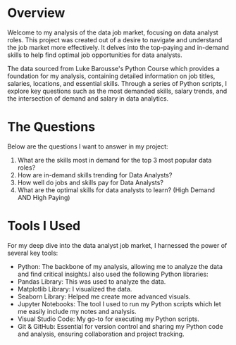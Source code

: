 # Overview
Welcome to my analysis of the data job market, focusing on data analyst roles. This project was created out of a desire to navigate and understand the job market more effectively. It delves into the top-paying and in-demand skills to help find optimal job opportunities for data analysts.

The data sourced from Luke Barousse's Python Course which provides a foundation for my analysis, containing detailed information on job titles, salaries, locations, and essential skills. Through a series of Python scripts, I explore key questions such as the most demanded skills, salary trends, and the intersection of demand and salary in data analytics.

# The Questions
Below are the questions I want to answer in my project:

1. What are the skills most in demand for the top 3 most popular data roles?
2. How are in-demand skills trending for Data Analysts?
3. How well do jobs and skills pay for Data Analysts?
4. What are the optimal skills for data analysts to learn? (High Demand AND High Paying)

# Tools I Used
For my deep dive into the data analyst job market, I harnessed the power of several key tools:

* Python: The backbone of my analysis, allowing me to analyze the data and find critical insights.I also used the following Python libraries:
 * Pandas Library: This was used to analyze the data.
 * Matplotlib Library: I visualized the data.
 * Seaborn Library: Helped me create more advanced visuals.
* Jupyter Notebooks: The tool I used to run my Python scripts which let me easily include my notes and analysis.
* Visual Studio Code: My go-to for executing my Python scripts.
* Git & GitHub: Essential for version control and sharing my Python code and analysis, ensuring collaboration and project tracking.
